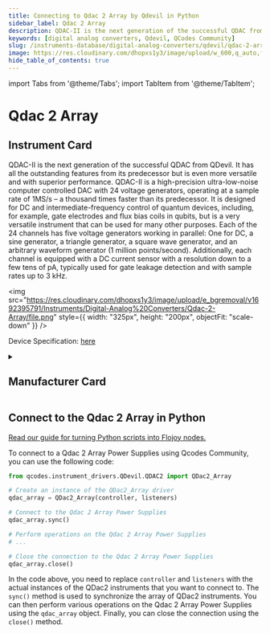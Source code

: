 ```yaml
---
title: Connecting to Qdac 2 Array by Qdevil in Python
sidebar_label: Qdac 2 Array
description: QDAC-II is the next generation of the successful QDAC from QDevil. It has all the outstanding features from its predecessor but is even more versatile and with superior performance. QDAC-II is a high-precision ultra-low-noise computer controlled DAC with 24 voltage generators, operating at a sample rate of 1MS/s – a thousand times faster than its predecessor. It is designed for DC and intermediate-frequency control of quantum devices, including, for example, gate electrodes and flux bias coils in qubits, but is a very versatile instrument that can be used for many other purposes. Each of the 24 channels has five voltage generators working in parallel-> One for DC, a sine generator, a triangle generator, a square wave generator, and an arbitrary waveform generator (1 million points/second). Additionally, each channel is equipped with a DC current sensor with a resolution down to a few tens of pA, typically used for gate leakage detection and with sample rates up to 3 kHz.
keywords: [digital analog converters, Qdevil, QCodes Community]
slug: /instruments-database/digital-analog-converters/qdevil/qdac-2-array
image: https://res.cloudinary.com/dhopxs1y3/image/upload/w_600,q_auto,f_auto/e_bgremoval/v1692395791/Instruments/Digital-Analog%20Converters/Qdac-2-Array/file.jpg
hide_table_of_contents: true
---
```


import Tabs from '@theme/Tabs';
import TabItem from '@theme/TabItem';

# Qdac 2 Array

## Instrument Card

<div className="flex">

<div>

QDAC-II is the next generation of the successful QDAC from QDevil. It has all the outstanding features from its predecessor but is even more versatile and with superior performance. QDAC-II is a high-precision ultra-low-noise computer controlled DAC with 24 voltage generators, operating at a sample rate of 1MS/s – a thousand times faster than its predecessor. It is designed for DC and intermediate-frequency control of quantum devices, including, for example, gate electrodes and flux bias coils in qubits, but is a very versatile instrument that can be used for many other purposes. Each of the 24 channels has five voltage generators working in parallel: One for DC, a sine generator, a triangle generator, a square wave generator, and an arbitrary waveform generator (1 million points/second). Additionally, each channel is equipped with a DC current sensor with a resolution down to a few tens of pA, typically used for gate leakage detection and with sample rates up to 3 kHz.

</div>

<img src="https://res.cloudinary.com/dhopxs1y3/image/upload/e_bgremoval/v1692395791/Instruments/Digital-Analog%20Converters/Qdac-2-Array/file.png" style={{ width: "325px", height: "200px", objectFit: "scale-down" }} />

</div>

<div className="flex text-center">

<p>Device Specification: <a target="\_blank" href="/instruments-database/all-instruments/">here</a></p>

</div>

<details style={{ marginTop: "15px"}}>
<summary><h2>Manufacturer Card</h2></summary>

<img src="https://res.cloudinary.com/dhopxs1y3/image/upload/v1692125970/Instruments/Vendor%20Logos/QDevils.png" style={{ width: "100%", height: "170px",objectFit: "scale-down" }} />

Founded in 2016, QDevil is an international quantum technology company focused on developing and manufacturing auxiliary electronics and specialized components, operating from mK to room temperature. The mission is to accelerate research and development in quantum electronics labs. To fulfill the mission QDevil helps customers around the world by supplying world-class auxiliary electronics.

<ul>
  <li>Headquarters: COPENHAGEN, DENMARK</li>
  <li>Yearly Revenue (millions, USD): 2.0</li>
  <li>Vendor Website: <a href="https://qdevil.com/">here</a></li>
</ul>
</details>

## Connect to the Qdac 2 Array in Python

[Read our guide for turning Python scripts into Flojoy nodes.](https://docs.flojoy.ai/custom-nodes/creating-custom-node/)
<Tabs>
<TabItem value="QCodes Community" label="QCodes Community">

To connect to a Qdac 2 Array Power Supplies using Qcodes Community, you can use the following code:

```python
from qcodes.instrument_drivers.QDevil.QDAC2 import QDac2_Array

# Create an instance of the QDac2_Array driver
qdac_array = QDac2_Array(controller, listeners)

# Connect to the Qdac 2 Array Power Supplies
qdac_array.sync()

# Perform operations on the Qdac 2 Array Power Supplies
# ...

# Close the connection to the Qdac 2 Array Power Supplies
qdac_array.close()
```

In the code above, you need to replace `controller` and `listeners` with the actual instances of the QDac2 instruments that you want to connect to. The `sync()` method is used to synchronize the array of QDac2 instruments. You can then perform various operations on the Qdac 2 Array Power Supplies using the `qdac_array` object. Finally, you can close the connection using the `close()` method.

</TabItem>
</Tabs>